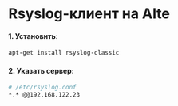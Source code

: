 # Rsyslog-клиент на Alte

#### 1. Установить:
```bash
apt-get install rsyslog-classic
```

#### 2. Указать сервер:
```bash
# /etc/rsyslog.conf
*.* @@192.168.122.23
```